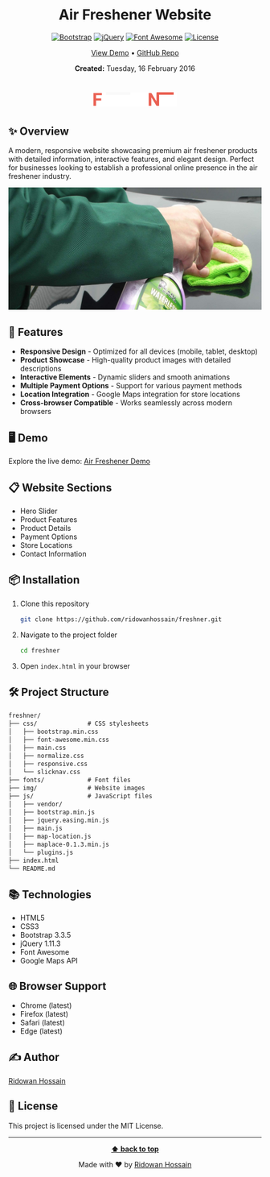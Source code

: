 <div align="center">

# Air Freshener Website

[![Bootstrap](https://img.shields.io/badge/Bootstrap-3.3.5-7952B3.svg?style=flat&logo=bootstrap&logoColor=white)](https://getbootstrap.com/)
[![jQuery](https://img.shields.io/badge/jQuery-1.11.3-0769AD.svg?style=flat&logo=jquery&logoColor=white)](https://jquery.com/)
[![Font Awesome](https://img.shields.io/badge/Font_Awesome-Latest-528DD7.svg?style=flat&logo=font-awesome&logoColor=white)](https://fontawesome.com/)
[![License](https://img.shields.io/badge/License-MIT-green.svg)](LICENSE)

<a href="http://demo.techogram.com/html/freshner" target="_blank">View Demo</a> • 
<a href="https://github.com/ridowanhossain/freshner" target="_blank">GitHub Repo</a>

**Created:** Tuesday, 16 February 2016

<h1 align="center">
  <img src="img/logo.png" alt="Air Freshener Logo">
</h1>
</div>

## ✨ Overview

A modern, responsive website showcasing premium air freshener products with detailed information, interactive features, and elegant design. Perfect for businesses looking to establish a professional online presence in the air freshener industry.

<div align="center">

![Website Preview](img/slider1.jpg)

</div>

## 🚀 Features

- **Responsive Design** - Optimized for all devices (mobile, tablet, desktop)
- **Product Showcase** - High-quality product images with detailed descriptions
- **Interactive Elements** - Dynamic sliders and smooth animations
- **Multiple Payment Options** - Support for various payment methods
- **Location Integration** - Google Maps integration for store locations
- **Cross-browser Compatible** - Works seamlessly across modern browsers

## 🖥️ Demo

Explore the live demo: [Air Freshener Demo](http://demo.techogram.com/html/freshner)

## 📋 Website Sections

- Hero Slider
- Product Features
- Product Details
- Payment Options
- Store Locations
- Contact Information

## 📦 Installation

1. Clone this repository
   ```bash
   git clone https://github.com/ridowanhossain/freshner.git
   ```

2. Navigate to the project folder
   ```bash
   cd freshner
   ```

3. Open `index.html` in your browser

## 🛠️ Project Structure

```
freshner/
├── css/              # CSS stylesheets
│   ├── bootstrap.min.css
│   ├── font-awesome.min.css
│   ├── main.css
│   ├── normalize.css
│   ├── responsive.css
│   └── slicknav.css
├── fonts/            # Font files
├── img/              # Website images
├── js/               # JavaScript files
│   ├── vendor/
│   ├── bootstrap.min.js
│   ├── jquery.easing.min.js
│   ├── main.js
│   ├── map-location.js
│   ├── maplace-0.1.3.min.js
│   └── plugins.js
├── index.html
└── README.md
```

## 📚 Technologies

- HTML5
- CSS3
- Bootstrap 3.3.5
- jQuery 1.11.3
- Font Awesome
- Google Maps API

## 🌐 Browser Support

- Chrome (latest)
- Firefox (latest)
- Safari (latest)
- Edge (latest)

## ✍️ Author

[Ridowan Hossain](https://github.com/ridowanhossain)

## 📄 License

This project is licensed under the MIT License.

---

<div align="center">

**[⬆ back to top](#air-freshener-website)**

Made with ❤️ by [Ridowan Hossain](https://github.com/ridowanhossain)

</div>